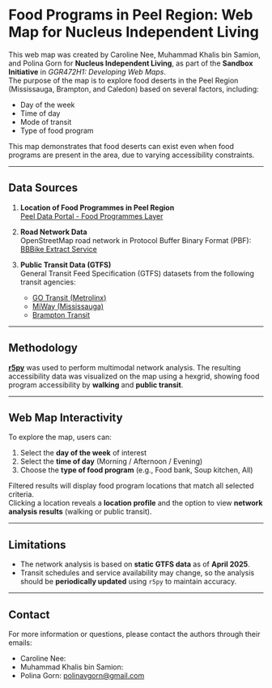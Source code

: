 # Food Programs in Peel Region: Web Map for Nucleus Independent Living

This web map was created by Caroline Nee, Muhammad Khalis bin Samion, and Polina Gorn for **Nucleus Independent Living**, as part of the **Sandbox Initiative** in *GGR472H1: Developing Web Maps*.  
The purpose of the map is to explore food deserts in the Peel Region (Mississauga, Brampton, and Caledon) based on several factors, including:

- Day of the week  
- Time of day  
- Mode of transit  
- Type of food program  

This map demonstrates that food deserts can exist even when food programs are present in the area, due to varying accessibility constraints.

---

## Data Sources

1. **Location of Food Programmes in Peel Region**  
   [Peel Data Portal - Food Programmes Layer](https://data.peelregion.ca/datasets/857c09ef7fbb41e18fc9c119aee8ee38_0/explore?location=43.713594%2C-79.809875%2C10.82)

2. **Road Network Data**  
   OpenStreetMap road network in Protocol Buffer Binary Format (PBF):  
   [BBBike Extract Service](https://extract.bbbike.org/)

3. **Public Transit Data (GTFS)**  
   General Transit Feed Specification (GTFS) datasets from the following transit agencies:
   - [GO Transit (Metrolinx)](https://www.metrolinx.com/en/about-us/open-data)
   - [MiWay (Mississauga)](https://www.mississauga.ca/miway-transit/developer-download/)
   - [Brampton Transit](https://geohub.brampton.ca/datasets/a355aabd5a8c490186bdce559c9c75fb/about)

---

## Methodology

**[r5py](https://r5py.readthedocs.io/)** was used to perform multimodal network analysis. The resulting accessibility data was visualized on the map using a hexgrid, showing food program accessibility by **walking** and **public transit**.

---

## Web Map Interactivity

To explore the map, users can:
1. Select the **day of the week** of interest  
2. Select the **time of day** (Morning / Afternoon / Evening)  
3. Choose the **type of food program** (e.g., Food bank, Soup kitchen, All)

Filtered results will display food program locations that match all selected criteria.  
Clicking a location reveals a **location profile** and the option to view **network analysis results** (walking or public transit).

---

## Limitations

- The network analysis is based on **static GTFS data** as of **April 2025**.
- Transit schedules and service availability may change, so the analysis should be **periodically updated** using `r5py` to maintain accuracy.

---

## Contact 

For more information or questions, please contact the authors through their emails:
- Caroline Nee:
- Muhammad Khalis bin Samion:
- Polina Gorn: polinavgorn@gmail.com

